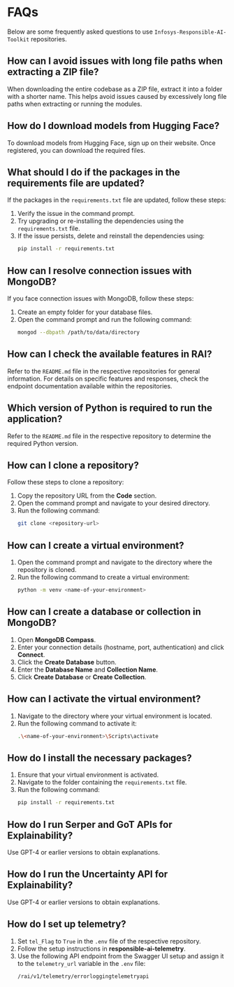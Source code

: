 # FAQs  

Below are some frequently asked questions to use `Infosys-Responsible-AI-Toolkit` repositories.  

## How can I avoid issues with long file paths when extracting a ZIP file?  
 
When downloading the entire codebase as a ZIP file, extract it into a folder with a shorter name. This helps avoid issues caused by excessively long file paths when extracting or running the modules.  

## How do I download models from Hugging Face?  

To download models from Hugging Face, sign up on their website. Once registered, you can download the required files.  

## What should I do if the packages in the requirements file are updated?  

If the packages in the `requirements.txt` file are updated, follow these steps:  
1. Verify the issue in the command prompt.  
2. Try upgrading or re-installing the dependencies using the `requirements.txt` file.  
3. If the issue persists, delete and reinstall the dependencies using:  
   ```bash
   pip install -r requirements.txt
   ```  

## How can I resolve connection issues with MongoDB?  

If you face connection issues with MongoDB, follow these steps:  
1. Create an empty folder for your database files.  
2. Open the command prompt and run the following command:  
   ```bash
   mongod --dbpath /path/to/data/directory
   ```  

## How can I check the available features in RAI?  

Refer to the `README.md` file in the respective repositories for general information. For details on specific features and responses, check the endpoint documentation available within the repositories.  

## Which version of Python is required to run the application?  

Refer to the `README.md` file in the respective repository to determine the required Python version.  

## How can I clone a repository?  

Follow these steps to clone a repository:  
1. Copy the repository URL from the **Code** section.  
2. Open the command prompt and navigate to your desired directory.  
3. Run the following command:  
   ```bash
   git clone <repository-url>
   ```  

## How can I create a virtual environment?  

1. Open the command prompt and navigate to the directory where the repository is cloned.  
2. Run the following command to create a virtual environment:  
   ```bash
   python -m venv <name-of-your-environment>
   ```  

## How can I create a database or collection in MongoDB?  
 
1. Open **MongoDB Compass**.  
2. Enter your connection details (hostname, port, authentication) and click **Connect**.  
3. Click the **Create Database** button.  
4. Enter the **Database Name** and **Collection Name**.  
5. Click **Create Database** or **Create Collection**.  

## How can I activate the virtual environment?  

1. Navigate to the directory where your virtual environment is located.  
2. Run the following command to activate it:  
   ```bash
   .\<name-of-your-environment>\Scripts\activate
   ```  

## How do I install the necessary packages?  
 
1. Ensure that your virtual environment is activated.  
2. Navigate to the folder containing the `requirements.txt` file.  
3. Run the following command:  
   ```bash
   pip install -r requirements.txt
   ```  

## How do I run Serper and GoT APIs for Explainability?  

Use GPT-4 or earlier versions to obtain explanations.  

## How do I run the Uncertainty API for Explainability?  

Use GPT-4 or earlier versions to obtain explanations.  

## How do I set up telemetry?  
1. Set `tel_Flag` to `True` in the `.env` file of the respective repository.  
2. Follow the setup instructions in **responsible-ai-telemetry**.  
3. Use the following API endpoint from the Swagger UI setup and assign it to the `telemetry_url` variable in the `.env` file:  
   ```text
   /rai/v1/telemetry/errorloggingtelemetryapi
   ```  